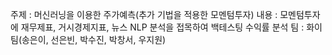 주제 : 머신러닝을 이용한 주가예측(추가 기법을 적용한 모멘텀투자)
내용 : 모멘텀투자에 재무제표, 거시경제지표, 뉴스 NLP 분석을 접목하여 백테스팅 수익률 분석
팀 : 화이팀(송은이, 선은빈, 박수진, 박창서, 우지원)

